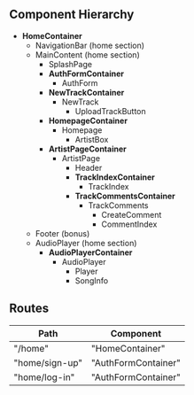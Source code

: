 ## Component Hierarchy

- **HomeContainer**
  - NavigationBar (home section)
  - MainContent (home section)
    - SplashPage
    - **AuthFormContainer**
      - AuthForm
    - **NewTrackContainer**
      - NewTrack
        - UploadTrackButton
    - **HomepageContainer**
      - Homepage
        - ArtistBox
    - **ArtistPageContainer**
      - ArtistPage
        - Header
        - **TrackIndexContainer**
          - TrackIndex
        - **TrackCommentsContainer**
          - TrackComments
            - CreateComment
            - CommentIndex
  - Footer (bonus)
  - AudioPlayer (home section)
    - **AudioPlayerContainer**
      - AudioPlayer
        - Player
        - SongInfo


## Routes

|Path   | Component   |
|-------|-------------|
| "/home" | "HomeContainer" |
| "home/sign-up" | "AuthFormContainer" |
| "home/log-in" | "AuthFormContainer" |
